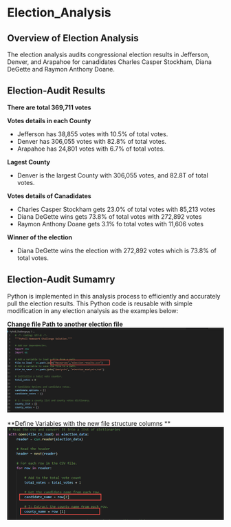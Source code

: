 # Election_Analysis

## Overview of Election Analysis
The election analysis audits congressional election results in Jefferson, Denver, and Arapahoe for canadidates Charles Casper Stockham, Diana DeGette and Raymon Anthony Doane.

## Election-Audit Results

**There are total 369,711 votes**

**Votes details in each County**
- Jefferson has 38,855 votes with 10.5% of total votes.
- Denver has 306,055 votes with 82.8% of total votes.
- Arapahoe has 24,801 votes with 6.7% of total votes.

**Lagest County**
- Denver is the largest County with 306,055 votes, and 82.8T of total votes.

**Votes details of Canadidates**
- Charles Casper Stockham gets 23.0% of total votes with 85,213 votes
- Diana DeGette wins gets 73.8% of total votes with 272,892 votes
- Raymon Anthony Doane gets 3.1% fo total votes with 11,606 votes

**Winner of the election**
- Diana DeGette wins the election with 272,892 votes which is 73.8% of total votes.

## Election-Audit Sumamry

Python is implemented in this analysis process to efficiently and accurately pull the election results. This Python code is reusable with simple modification in any election analysis as the examples below:

**Change file Path to another election file**
<img src="Resources/FilePath_MOD.png">

**Define Variables with the new file structure columns **
<img src="Resources/Variables_MOD.png">



